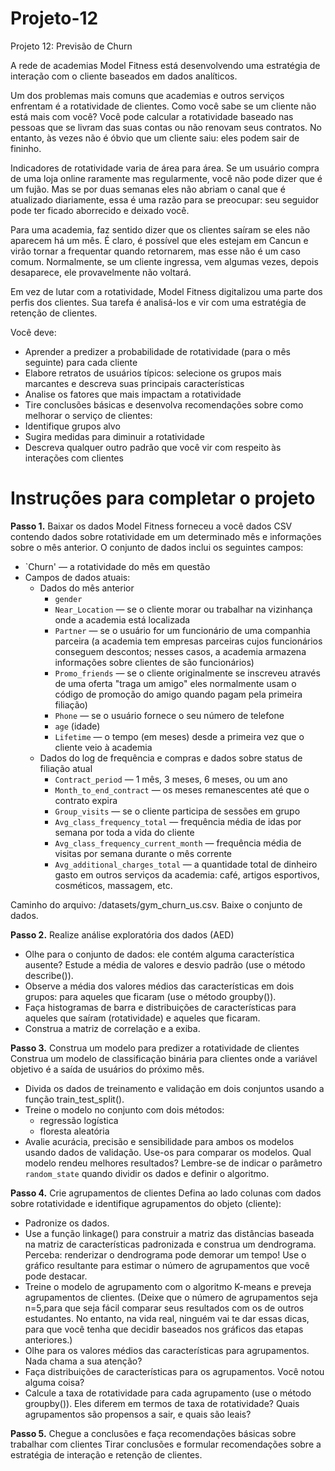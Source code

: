 # Projeto-12
Projeto 12: Previsão de Churn

A rede de academias Model Fitness está desenvolvendo uma estratégia de interação com o cliente baseados em dados analíticos.

Um dos problemas mais comuns que academias e outros serviços enfrentam é a rotatividade de clientes. Como você sabe se um cliente não está mais com você? Você pode calcular a rotatividade baseado nas pessoas que se livram das suas contas ou não renovam seus contratos. No entanto, às vezes não é óbvio que um cliente saiu: eles podem sair de fininho.

Indicadores de rotatividade varia de área para área. Se um usuário compra de uma loja online raramente mas regularmente, você não pode dizer que é um fujão. Mas se por duas semanas eles não abriam o canal que é atualizado diariamente, essa é uma razão para se preocupar: seu seguidor pode ter ficado aborrecido e deixado você.

Para uma academia, faz sentido dizer que os clientes saíram se eles não aparecem há um mês. É claro, é possível que eles estejam em Cancun e virão tornar a frequentar quando retornarem, mas esse não é um caso comum. Normalmente, se um cliente ingressa, vem algumas vezes, depois desaparece, ele provavelmente não voltará.

Em vez de lutar com a rotatividade, Model Fitness digitalizou uma parte dos perfis dos clientes. Sua tarefa é analisá-los e vir com uma estratégia de retenção de clientes.

Você deve:

- Aprender a predizer a probabilidade de rotatividade (para o mês seguinte) para cada cliente
- Elabore retratos de usuários típicos: selecione os grupos mais marcantes e descreva suas principais características
- Analise os fatores que mais impactam a rotatividade
- Tire conclusões básicas e desenvolva recomendações sobre como melhorar o serviço de clientes:
- Identifique grupos alvo
- Sugira medidas para diminuir a rotatividade
- Descreva qualquer outro padrão que você vir com respeito às interações com clientes

# Instruções para completar o projeto
**Passo 1.** Baixar os dados
Model Fitness forneceu a você dados CSV contendo dados sobre rotatividade em um determinado mês e informações sobre o mês anterior. O conjunto de dados inclui os seguintes campos:

- `Churn' — a rotatividade do mês em questão
- Campos de dados atuais:
    - Dados do mês anterior
        - `gender`
        - `Near_Location` — se o cliente morar ou trabalhar na vizinhança onde a academia está localizada
        - `Partner` — se o usuário for um funcionário de uma companhia parceira (a academia tem empresas parceiras cujos funcionários conseguem descontos; nesses casos, a academia armazena informações sobre clientes de são funcionários)
        - `Promo_friends` — se o cliente originalmente se inscreveu através de uma oferta "traga um amigo" eles normalmente usam o código de promoção do amigo quando pagam pela primeira filiação)
        - `Phone` — se o usuário fornece o seu número de telefone
        - `age` (idade)
        - `Lifetime` — o tempo (em meses) desde a primeira vez que o cliente veio à academia
    -  Dados do log de frequência e compras e dados sobre status de filiação atual
        - `Contract_period` — 1 mês, 3 meses, 6 meses, ou um ano
        - `Month_to_end_contract` — os meses remanescentes até que o contrato expira
        - `Group_visits` — se o cliente participa de sessões em grupo
        - `Avg_class_frequency_total` — frequência média de idas por semana por toda a vida do cliente
        - `Avg_class_frequency_current_month` — frequência média de visitas por semana durante o mês corrente
        - `Avg_additional_charges_total` — a quantidade total de dinheiro gasto em outros serviços da academia: café, artigos esportivos, cosméticos, massagem, etc.

Caminho do arquivo: /datasets/gym_churn_us.csv. Baixe o conjunto de dados. 

**Passo 2.** Realize análise exploratória dos dados (AED)
- Olhe para o conjunto de dados: ele contém alguma característica ausente? Estude a média de valores e desvio padrão (use o método describe()).
- Observe a média dos valores médios das características em dois grupos: para aqueles que ficaram (use o método groupby()).
- Faça histogramas de barra e distribuições de características para aqueles que saíram (rotatividade) e aqueles que ficaram.
- Construa a matriz de correlação e a exiba.

**Passo 3.** Construa um modelo para predizer a rotatividade de clientes
Construa um modelo de classificação binária para clientes onde a variável objetivo é a saída de usuários do próximo mês.

- Divida os dados de treinamento e validação em dois conjuntos usando a função train_test_split().
- Treine o modelo no conjunto com dois métodos:
    - regressão logística
    - floresta aleatória
- Avalie acurácia, precisão e sensibilidade para ambos os modelos usando dados de validação. Use-os para comparar os modelos. Qual modelo rendeu melhores resultados?
Lembre-se de indicar o parâmetro `random_state` quando dividir os dados e definir o algoritmo.

**Passo 4.** Crie agrupamentos de clientes
Defina ao lado colunas com dados sobre rotatividade e identifique agrupamentos do objeto (cliente):

- Padronize os dados.
- Use a função linkage() para construir a matriz das distâncias baseada na matriz de características padronizada e construa um dendrograma. Perceba: renderizar o dendrograma pode demorar um tempo! Use o gráfico resultante para estimar o número de agrupamentos que você pode destacar.
- Treine o modelo de agrupamento com o algoritmo K-means e preveja agrupamentos de clientes. (Deixe que o número de agrupamentos seja n=5,para que seja fácil comparar seus resultados com os de outros estudantes. No entanto, na vida real, ninguém vai te dar essas dicas, para que você tenha que decidir baseados nos gráficos das etapas anteriores.)
- Olhe para os valores médios das características para agrupamentos. Nada chama a sua atenção?
- Faça distribuições de características para os agrupamentos. Você notou alguma coisa?
- Calcule a taxa de rotatividade para cada agrupamento (use o método groupby()). Eles diferem em termos de taxa de rotatividade? Quais agrupamentos são propensos a sair, e quais são leais?

**Passo 5.** Chegue a conclusões e faça recomendações básicas sobre trabalhar com clientes
Tirar conclusões e formular recomendações sobre a estratégia de interação e retenção de clientes.